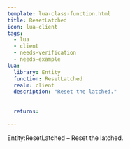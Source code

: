 ```yaml
---
template: lua-class-function.html
title: ResetLatched
icon: lua-client
tags:
  - lua
  - client
  - needs-verification
  - needs-example
lua:
  library: Entity
  function: ResetLatched
  realm: client
  description: "Reset the latched."
  
  
  returns:
    
---
```


<div class="lua__search__keywords">
Entity:ResetLatched &#x2013; Reset the latched.
</div>
